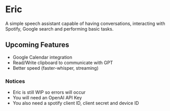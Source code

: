 # Eric

A simple speech assistant capable of having conversations, interacting with Spotify, Google search and performing basic tasks.

## Upcoming Features

- Google Calendar integration
- Read/Write clipboard to communicate with GPT
- Better speed (faster-whisper, streaming)

### Notices

- Eric is still WIP so errors will occur
- You will need an OpenAI API Key
- You also need a spotify client ID, client secret and device ID
